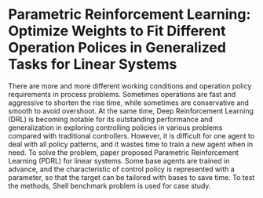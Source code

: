 # Parametric Reinforcement Learning: Optimize Weights to Fit Different Operation Polices in Generalized Tasks for Linear Systems 

There are more and more different working conditions and operation policy requirements in process problems. Sometimes operations are fast and aggressive to shorten the rise time, while sometimes are conservative and smooth to avoid overshoot. At the same time, Deep Reinforcement Learning (DRL) is becoming notable for its outstanding performance and generalization in exploring controlling policies in various problems compared with traditional controllers. However, it is difficult for one agent to deal with all policy patterns, and it wastes time to train a new agent when in need. To solve the problem, paper proposed Parametric Reinforcement Learning (PDRL) for linear systems. Some base agents are trained in advance, and the characteristic of control policy is represented
with a parameter, so that the target can be tailored with bases to save time. To test the methods, Shell benchmark problem is used for case study.


